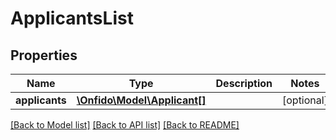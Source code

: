 # ApplicantsList

## Properties
Name | Type | Description | Notes
------------ | ------------- | ------------- | -------------
**applicants** | [**\Onfido\Model\Applicant[]**](Applicant.md) |  | [optional] 

[[Back to Model list]](../README.md#documentation-for-models) [[Back to API list]](../README.md#documentation-for-api-endpoints) [[Back to README]](../README.md)


